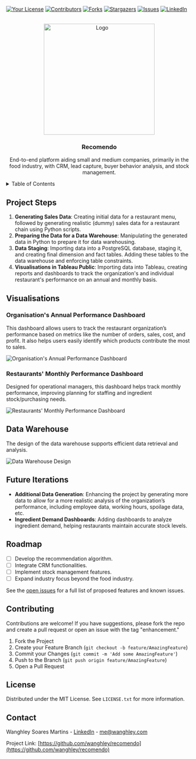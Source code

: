 <!-- PROJECT SHIELDS -->
[![Your License](https://img.shields.io/github/license/wanghley/recomendo.svg?style=for-the-badge)](your-license-url)
[![Contributors](https://img.shields.io/github/contributors/wanghley/recomendo.svg?style=for-the-badge)](your-contributors-url)
[![Forks](https://img.shields.io/github/forks/wanghley/recomendo.svg?style=for-the-badge)](your-forks-url)
[![Stargazers](https://img.shields.io/github/stars/wanghley/recomendo.svg?style=for-the-badge)](your-stargazers-url)
[![Issues](https://img.shields.io/github/issues/wanghley/recomendo.svg?style=for-the-badge)](your-issues-url)
[![LinkedIn](https://img.shields.io/badge/-LinkedIn-black.svg?style=for-the-badge&logo=linkedin&colorB=555)](your-linkedin-url)

<!-- PROJECT LOGO -->
<br />
<div align="center">
  <img src="src/assets/logo-colorful.png" alt="Logo" width="300">
  <h3 align="center">Recomendo</h3>
  <p align="center">
    End-to-end platform aiding small and medium companies, primarily in the food industry, with CRM, lead capture, buyer behavior analysis, and stock management.
  </p>
</div>

<!-- TABLE OF CONTENTS -->
<details>
  <summary>Table of Contents</summary>
  <ol>
    <li><a href="#project-steps">Project Steps</a></li>
    <li><a href="#visualisations">Visualisations</a></li>
    <li><a href="#data-warehouse">Data Warehouse</a></li>
    <li><a href="#future-iterations">Future Iterations</a></li>
    <li><a href="#getting-started">Getting Started</a></li>
    <li><a href="#roadmap">Roadmap</a></li>
    <li><a href="#contributing">Contributing</a></li>
    <li><a href="#license">License</a></li>
    <li><a href="#contact">Contact</a></li>
  </ol>
</details>

<!-- PROJECT STEPS -->
## Project Steps

1. **Generating Sales Data**: Creating initial data for a restaurant menu, followed by generating realistic (dummy) sales data for a restaurant chain using Python scripts.
2. **Preparing the Data for a Data Warehouse**: Manipulating the generated data in Python to prepare it for data warehousing.
3. **Data Staging**: Importing data into a PostgreSQL database, staging it, and creating final dimension and fact tables. Adding these tables to the data warehouse and enforcing table constraints.
4. **Visualisations in Tableau Public**: Importing data into Tableau, creating reports and dashboards to track the organization's and individual restaurant's performance on an annual and monthly basis.

<!-- VISUALISATIONS -->
## Visualisations

### Organisation's Annual Performance Dashboard

This dashboard allows users to track the restaurant organization’s performance based on metrics like the number of orders, sales, cost, and profit. It also helps users easily identify which products contribute the most to sales.

![Organisation's Annual Performance Dashboard](https://github.com/vltnnx/Restaurant-Sales-Analysis/blob/main/fig/dashboards/organisation_annual.png?raw=true)

### Restaurants' Monthly Performance Dashboard

Designed for operational managers, this dashboard helps track monthly performance, improving planning for staffing and ingredient stock/purchasing needs.

![Restaurants' Monthly Performance Dashboard](https://github.com/vltnnx/Restaurant-Sales-Analysis/blob/main/fig/dashboards/restaurant_monthly.png?raw=true)

<!-- DATA WAREHOUSE -->
## Data Warehouse

The design of the data warehouse supports efficient data retrieval and analysis.

![Data Warehouse Design](https://github.com/vltnnx/Restaurant-Sales-Analysis/blob/main/fig/data%20warehouse/dwh-design.png?raw=true)

<!-- FUTURE ITERATIONS -->
## Future Iterations

- **Additional Data Generation**: Enhancing the project by generating more data to allow for a more realistic analysis of the organization’s performance, including employee data, working hours, spoilage data, etc.
- **Ingredient Demand Dashboards**: Adding dashboards to analyze ingredient demand, helping restaurants maintain accurate stock levels.

<!-- ROADMAP -->
## Roadmap

- [ ] Develop the recommendation algorithm.
- [ ] Integrate CRM functionalities.
- [ ] Implement stock management features.
- [ ] Expand industry focus beyond the food industry.

See the [open issues](your-issues-url) for a full list of proposed features and known issues.

<!-- CONTRIBUTING -->
## Contributing

Contributions are welcome! If you have suggestions, please fork the repo and create a pull request or open an issue with the tag "enhancement."

1. Fork the Project
2. Create your Feature Branch (`git checkout -b feature/AmazingFeature`)
3. Commit your Changes (`git commit -m 'Add some AmazingFeature'`)
4. Push to the Branch (`git push origin feature/AmazingFeature`)
5. Open a Pull Request

<!-- LICENSE -->
## License

Distributed under the MIT License. See `LICENSE.txt` for more information.

<!-- CONTACT -->
## Contact

Wanghley Soares Martins - [LinkedIn](https://wlinkedin.com/in/wanghley) - me@wanghley.com

Project Link: [https://github.com/wanghley/recomendo](https://github.com/wanghley/recomendo)
